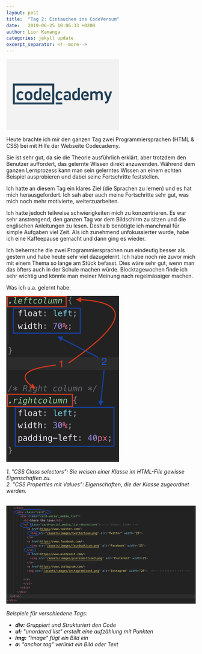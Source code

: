 ```yaml
---
layout: post
title:  "Tag 2: Eintauchen ins CodeVersum"
date:   2019-06-25 10:06:33 +0200
author: Lior Kamanga
categories: jekyll update
excerpt_separator: <!--more-->
---
```


<img src="/assets/images/codecademyLogo.jpg" alt="Codecademy Logo" width="300" class="images">

Heute brachte ich mir den ganzen Tag zwei Programmiersprachen (HTML & CSS) bei mit Hilfe der Webseite Codecademy.
<!--more-->
Sie ist sehr gut, da sie die Theorie ausführlich erklärt, aber trotzdem den Benutzer auffordert, das gelernte Wissen direkt anzuwenden. Während dem ganzen Lernprozess kann man sein gelerntes Wissen an einem echten Beispiel ausprobieren und dabei seine Fortschritte feststellen.

Ich hatte an diesem Tag ein klares Ziel (die Sprachen zu lernen) und es hat mich herausgefordert. Ich sah aber auch meine Fortschritte sehr gut, was mich noch mehr motivierte, weiterzuarbeiten.

Ich hatte jedoch teilweise schwierigkeiten mich zu konzentrieren. Es war sehr anstrengend, den ganzen Tag vor dem Bildschirm zu sitzen und die englischen Anleitungen zu lesen. Deshalb benötigte ich manchmal für simple Aufgaben viel Zeit. Als ich zunehmend unfokussierter wurde, habe ich eine Kaffeepause gemacht und dann ging es wieder.

Ich beherrsche die zwei Programmiersprachen nun eindeutig besser als gestern und habe heute sehr viel dazugelernt. Ich habe noch nie zuvor mich mit einem Thema so lange am Stück befasst. Dies wäre sehr gut,  wenn man das öfters auch in der Schule machen würde. Blocktagewochen finde ich sehr wichtig und könnte man meiner Meinung nach regelmässiger machen.

Was ich u.a. gelernt habe:

<img src="/assets/images/ScreenshotSelectors.png" alt="CSS Screenshot" width="300" class="images">

*1. "CSS Class selectors": Sie weisen einer Klasse im HTML-File gewisse Eigenschaften zu.*<br>*2. "CSS Properties mit Values": Eigenschaften, die der Klasse zugeordnet werden.*<br><br>


<img src="/assets/images/ScreenshotTags.png" alt="Screenshot Tags" width="800" class="images">

*Beispiele für verschiedene Tags:*
- *<strong>div:</strong> Gruppiert und Strukturiert den Code*
- *<strong>ul:</strong> "unordered list" erstellt eine aufzählung mit Punkten*
- *<strong>img:</strong> "image" fügt ein Bild ein*
- *<strong>a:</strong> "anchor tag" verlinkt ein Bild oder Text*